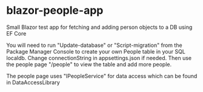 # blazor-people-app
Small Blazor test app for fetching and adding person objects to a DB using EF Core

You will need to run "Update-database" or "Script-migration" from the Package Manager Console to create your own People table in your SQL localdb.
Change connectionString in appsettings.json if needed.
Then use the people page "/people" to view the table and add more people.

The people page uses "IPeopleService" for data access which can be found in DataAccessLibrary
